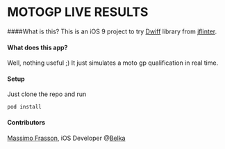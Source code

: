# MOTOGP LIVE RESULTS

####What is this?
This is an iOS 9 project to try [Dwiff](https://github.com/jflinter/Dwifft) library from [jflinter](https://github.com/jflinter).

#### What does this app?
Well, nothing useful ;) It just simulates a moto gp qualification in real time.

#### Setup
Just clone the repo and run
```
pod install
```

#### Contributors
[Massimo Frasson](https://github.com/MaxFrax), iOS Developer @[Belka](https://github.com/BelkaLab)
